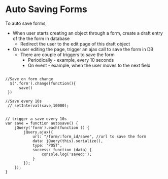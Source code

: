 # Auto Saving Forms

To auto save forms,  
- When user starts creating an object through a form, create a draft entry of the the form in database  
    - Redirect the user to the edit page of this draft object  
- On user editing the page, trigger an ajax call to save the form in DB  
    - There are couple of triggers to save the form  
        - Periodically - example, every 10 seconds  
        - On event - example, when the user moves to the next field  

```

//Save on form change
  $('.form').change(function(){
      save()
 })

//Save every 10s
 // setInterval(save,10000);


// trigger a save every 10s
var save = function autosave() {
    jQuery('form').each(function () {
        jQuery.ajax({
            url: "/form/:form_id/save", //url to save the form
            data: jQuery(this).serialize(),
            type: 'POST',
            success: function (data) {
                console.log('saved:');
            }
        });
    });
}


```
